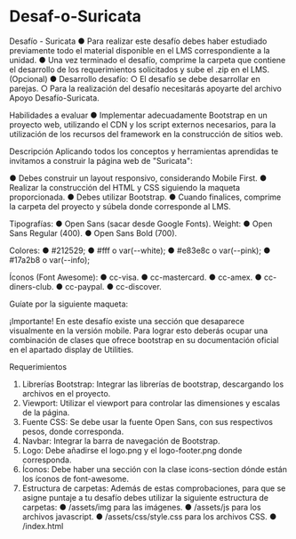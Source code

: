 # Desaf-o-Suricata

Desafío - Suricata
● Para realizar este desafío debes haber estudiado previamente todo el material
disponible en el LMS correspondiente a la unidad.
● Una vez terminado el desafío, comprime la carpeta que contiene el desarrollo de los
requerimientos solicitados y sube el .zip en el LMS. (Opcional)
● Desarrollo desafío:
○ El desafío se debe desarrollar en parejas.
○ Para la realización del desafío necesitarás apoyarte del archivo Apoyo Desafío-Suricata.

Habilidades a evaluar
● Implementar adecuadamente Bootstrap en un proyecto web, utilizando el CDN y los
script externos necesarios, para la utilización de los recursos del framework en la
construcción de sitios web.

Descripción
Aplicando todos los conceptos y herramientas aprendidas te invitamos a construir la página
web de "Suricata":

● Debes construir un layout responsivo, considerando Mobile First.
● Realizar la construcción del HTML y CSS siguiendo la maqueta proporcionada.
● Debes utilizar Bootstrap.
● Cuando finalices, comprime la carpeta del proyecto y súbela donde corresponde al
LMS.

Tipografías:
● Open Sans (sacar desde Google Fonts).
Weight:
● Open Sans Regular (400).
● Open Sans Bold (700).

Colores:
● #212529;
● #fff o var(--white);
● #e83e8c o var(--pink);
● #17a2b8 o var(--info);

Íconos (Font Awesome):
● cc-visa.
● cc-mastercard.
● cc-amex.
● cc-diners-club.
● cc-paypal.
● cc-discover.

Guíate por la siguiente maqueta:

¡Importante! En este desafío existe una sección que desaparece visualmente en
la versión mobile. Para lograr esto deberás ocupar una combinación de clases
que ofrece bootstrap en su documentación oficial en el apartado display de
Utilities.

Requerimientos
1. Librerías Bootstrap: Integrar las librerías de bootstrap, descargando los archivos en
el proyecto.
2. Viewport: Utilizar el viewport para controlar las dimensiones y escalas de la página.
3. Fuente CSS: Se debe usar la fuente Open Sans, con sus respectivos pesos, donde
corresponda.
4. Navbar: Integrar la barra de navegación de Bootstrap.
5. Logo: Debe añadirse el logo.png y el logo-footer.png donde corresponda.
6. Íconos: Debe haber una sección con la clase icons-section dónde están los íconos de
font-awesome.
7. Estructura de carpetas: Además de estas comprobaciones, para que se asigne
puntaje a tu desafío debes utilizar la siguiente estructura de carpetas:
  ● /assets/img para las imágenes.
  ● /assets/js para los archivos javascript.
  ● /assets/css/style.css para los archivos CSS.
  ● /index.html
